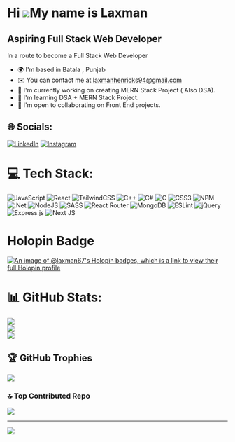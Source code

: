 Hi ![](https://user-images.githubusercontent.com/18350557/176309783-0785949b-9127-417c-8b55-ab5a4333674e.gif)My name is Laxman
==============================================================================================================================

Aspiring Full Stack Web Developer
---------------------------------

In a route to become a Full Stack Web Developer

* 🌍  I'm based in Batala , Punjab
* ✉️  You can contact me at [laxmanhenricks94@gmail.com](mailto:laxmanhenricks94@gmail.com)
* 🚀  I'm currently working on creating MERN Stack Project ( Also DSA).
* 🧠  I'm learning DSA + MERN Stack Project.
* 🤝  I'm open to collaborating on Front End projects. 
## 🌐 Socials:
[![LinkedIn](https://img.shields.io/badge/LinkedIn-%230077B5.svg?logo=linkedin&logoColor=white)](https://linkedin.com/in/https://in.linkedin.com/in/laxmanitstudent) 
[![Instagram](https://img.shields.io/badge/instagram-%230077B5.svg?logo=instagram&logoColor=white)](https://www.instagram.com/curious_coder_laksh/?hl) 


# 💻 Tech Stack:
![JavaScript](https://img.shields.io/badge/javascript-%23323330.svg?style=for-the-badge&logo=javascript&logoColor=%23F7DF1E) ![React](https://img.shields.io/badge/react-%2320232a.svg?style=for-the-badge&logo=react&logoColor=%2361DAFB) ![TailwindCSS](https://img.shields.io/badge/tailwindcss-%2338B2AC.svg?style=for-the-badge&logo=tailwind-css&logoColor=white) ![C++](https://img.shields.io/badge/c++-%2300599C.svg?style=for-the-badge&logo=c%2B%2B&logoColor=white) ![C#](https://img.shields.io/badge/c%23-%23239120.svg?style=for-the-badge&logo=c-sharp&logoColor=white) ![C](https://img.shields.io/badge/c-%2300599C.svg?style=for-the-badge&logo=c&logoColor=white) ![CSS3](https://img.shields.io/badge/css3-%231572B6.svg?style=for-the-badge&logo=css3&logoColor=white) ![NPM](https://img.shields.io/badge/NPM-%23000000.svg?style=for-the-badge&logo=npm&logoColor=white) ![.Net](https://img.shields.io/badge/.NET-5C2D91?style=for-the-badge&logo=.net&logoColor=white) ![NodeJS](https://img.shields.io/badge/node.js-6DA55F?style=for-the-badge&logo=node.js&logoColor=white) ![SASS](https://img.shields.io/badge/SASS-hotpink.svg?style=for-the-badge&logo=SASS&logoColor=white) ![React Router](https://img.shields.io/badge/React_Router-CA4245?style=for-the-badge&logo=react-router&logoColor=white) ![MongoDB](https://img.shields.io/badge/MongoDB-%234ea94b.svg?style=for-the-badge&logo=mongodb&logoColor=white) ![ESLint](https://img.shields.io/badge/ESLint-4B3263?style=for-the-badge&logo=eslint&logoColor=white) ![jQuery](https://img.shields.io/badge/jquery-%230769AD.svg?style=for-the-badge&logo=jquery&logoColor=white) ![Express.js](https://img.shields.io/badge/express.js-%23404d59.svg?style=for-the-badge&logo=express&logoColor=%2361DAFB) ![Next JS](https://img.shields.io/badge/Next-black?style=for-the-badge&logo=next.js&logoColor=white)


# Holopin Badge 
[![An image of @laxman67's Holopin badges, which is a link to view their full Holopin profile](https://holopin.me/laxman67)](https://holopin.io/@laxman67)

# 📊 GitHub Stats:
![](https://github-readme-stats.vercel.app/api?username=LAXMAN67&theme=dark&hide_border=false&include_all_commits=false&count_private=false)<br/>
![](https://github-readme-streak-stats.herokuapp.com/?user=LAXMAN67&theme=dark&hide_border=false)<br/>
![](https://github-readme-stats.vercel.app/api/top-langs/?username=LAXMAN67&theme=dark&hide_border=false&include_all_commits=false&count_private=false&layout=compact)

## 🏆 GitHub Trophies
![](https://github-profile-trophy.vercel.app/?username=LAXMAN67&theme=radical&no-frame=false&no-bg=false&margin-w=4)

### 🔝 Top Contributed Repo
![](https://github-contributor-stats.vercel.app/api?username=LAXMAN67&limit=7&theme=dark&combine_all_yearly_contributions=true)

---
[![](https://visitcount.itsvg.in/api?id=LAXMAN67&icon=0&color=0)](https://visitcount.itsvg.in)

<!-- Proudly created with GPRM ( https://gprm.itsvg.in ) -->

